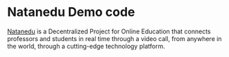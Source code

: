 # Natanedu Demo code

[Natanedu](https://natanedu.org/) is a Decentralized Project for Online Education that connects professors and students in real time through a video call, from anywhere in the world, through a cutting-edge technology platform.


